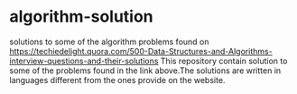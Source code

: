 # algorithm-solution
solutions to some of the algorithm problems found on https://techiedelight.quora.com/500-Data-Structures-and-Algorithms-interview-questions-and-their-solutions
This repository contain solution to some of the problems found in the link above.The solutions are written in languages different from the ones provide on the website.
